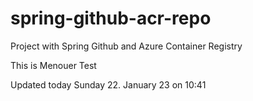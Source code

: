 # spring-github-acr-repo
Project with Spring Github and Azure Container Registry

This is Menouer Test

Updated today Sunday 22. January 23 on 10:41

